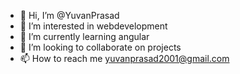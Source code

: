 - 👋 Hi, I’m @YuvanPrasad
- 👀 I’m interested in webdevelopment
- 🌱 I’m currently learning angular
- 💞️ I’m looking to collaborate on projects
- 📫 How to reach me yuvanprasad2001@gmail.com

<!---
YuvanPrasad/YuvanPrasad is a ✨ special ✨ repository because its `README.md` (this file) appears on your GitHub profile.
You can click the Preview link to take a look at your changes.
--->
